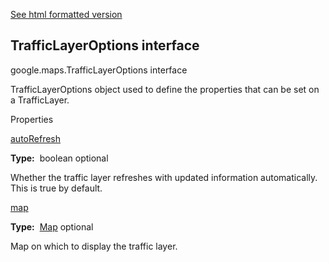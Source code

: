 [See html formatted version](https://huasofoundries.github.io/google-maps-documentation/TrafficLayerOptions.html)


TrafficLayerOptions interface
-----------------------------

google.maps.TrafficLayerOptions interface

TrafficLayerOptions object used to define the properties that can be set on a TrafficLayer.

Properties

[autoRefresh](#TrafficLayerOptions.autoRefresh)

**Type:**  boolean optional

Whether the traffic layer refreshes with updated information automatically. This is true by default.

[map](#TrafficLayerOptions.map)

**Type:**  [Map](Map.md) optional

Map on which to display the traffic layer.